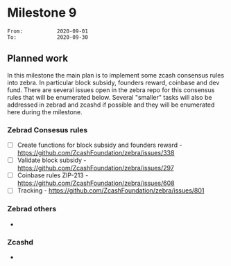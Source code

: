 # Milestone 9

```
From:           2020-09-01
To:             2020-09-30
```

## Planned work

In this milestone the main plan is to implement some zcash consensus rules into zebra. In particular block subsidy, founders reward, coinbase and dev fund. There are several issues open in the zebra repo for this consensus rules that will be enumerated below. Several "smaller" tasks will also be addressed in zebrad and zcashd if possible and they will be enumerated here during the milestone.

### Zebrad Consesus rules

- [ ] Create functions for block subsidy and founders reward - https://github.com/ZcashFoundation/zebra/issues/338
- [ ] Validate block subsidy - https://github.com/ZcashFoundation/zebra/issues/297
- [ ] Coinbase rules ZIP-213 - https://github.com/ZcashFoundation/zebra/issues/608
- [ ] Tracking - https://github.com/ZcashFoundation/zebra/issues/801

### Zebrad others

- 

### Zcashd

- 

